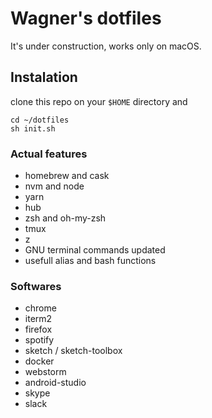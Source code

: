 # Wagner's dotfiles

It's under construction, works only on macOS.

## Instalation
clone this repo on your `$HOME` directory and
```
cd ~/dotfiles
sh init.sh
```

### Actual features

- homebrew and cask
- nvm and node
- yarn
- hub
- zsh and oh-my-zsh
- tmux
- z
- GNU terminal commands updated
- usefull alias and bash functions

### Softwares

- chrome
- iterm2
- firefox
- spotify
- sketch / sketch-toolbox
- docker
- webstorm
- android-studio
- skype
- slack
